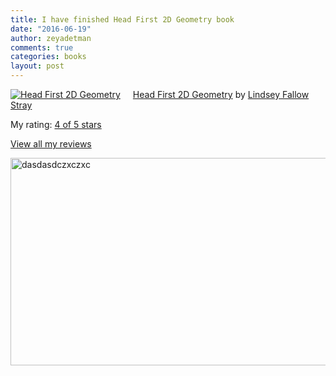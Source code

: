 ```yaml
---
title: I have finished Head First 2D Geometry book
date: "2016-06-19"
author: zeyadetman
comments: true
categories: books
layout: post
---
```


<a style="float:left;padding-right:20px;" href="https://www.goodreads.com/book/show/6884021-head-first-2d-geometry"><img src="https://d.gr-assets.com/books/1328835032m/6884021.jpg" alt="Head First 2D Geometry" border="0" /></a><a href="https://www.goodreads.com/book/show/6884021-head-first-2d-geometry">Head First 2D Geometry</a> by <a href="https://www.goodreads.com/author/show/5776215.Lindsey_Fallow_Stray">Lindsey Fallow Stray</a>

My rating: <a href="https://www.goodreads.com/review/show/1637546333">4 of 5 stars</a>

<a href="https://www.goodreads.com/review/list/21727682-zeyad-etman">View all my reviews</a>

<img class="alignnone size-full wp-image-1337 img-fluid" src="https://zeyadetman.files.wordpress.com/2016/06/dasdasdczxczxc.jpg" alt="dasdasdczxczxc" width="576" height="332" />
